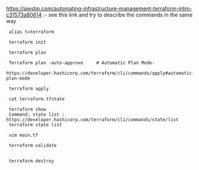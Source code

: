 https://awstip.com/automating-infrastructure-management-terraform-intro-c31573a80614 :- see this link and try to describe the commands in the same way
     
     alias t=terraform
    
     terraform init 
     
     terraform plan 
     
     Terraform plan -auto-approve     # Automatic Plan Mode-
     https://developer.hashicorp.com/terraform/cli/commands/apply#automatic-plan-mode
     
     terraform apply
    
     cat terraform.tfstate 
    
     terraform show
     Command: state list : https://developer.hashicorp.com/terraform/cli/commands/state/list
     terraform state list
      
     vim main.tf 
     
     terraform validate 
    
     
     terraform destroy
